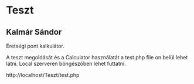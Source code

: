 # Teszt
## Kalmár Sándor 
Éretségi pont kalkulátor.

A teszt megoldását és a Calculator használatát a test.php file on belül lehet látni.
Local szerveren böngészőben lehet futtatni.

http://localhost/Teszt/test.php
